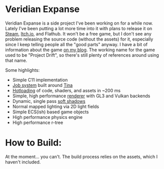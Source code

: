 # Veridian Expanse
Veridian Expanse is a side project I've been working on for a while now. Lately I've been putting a lot more time into it with plans to release it on [Steam](https://store.steampowered.com/app/2137670/Veridian_Expanse/), [Itch.io](https://howlingmoonsoftware.itch.io/veridian-expanse), and Flathub. It won't be a free game, but I don't see any problem releasing the source code (without the assets) for it, especially since I keep telling people all the "good parts" anyway. I have a bit of information about the game [on my blog](https://slembcke.github.io/ProjectDrift). The working name for the game used to be "Project Drift", so there's still plenty of references around using that name.

Some highlights:

* Simple C11 implementation
* [Job system](https://slembcke.github.io/DriftJobs) built around [Tina](https://github.com/slembcke/Tina)
* [Hotloading](https://slembcke.github.io/HotLoadC) of code, shaders, and assets in ~200 ms
* Simple, high performance [renderer](https://slembcke.github.io/Drift-Renderer) with GL3 and Vulkan backends
* Dynamic, single pass [soft shadows](https://slembcke.github.io/SuperFastSoftShadows)
* Normal mapped lighting via 2D light fields
* Simple ECS(ish) based game objects
* High performance physics engine
* High performance r-tree

# How to Build:
At the moment... you can't. The build process relies on the assets, which I haven't included.
